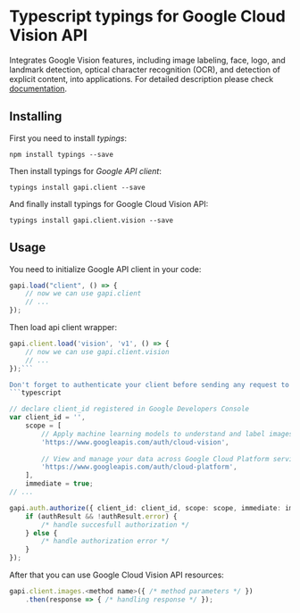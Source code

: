 # Typescript typings for Google Cloud Vision API
Integrates Google Vision features, including image labeling, face, logo, and landmark detection, optical character recognition (OCR), and detection of explicit content, into applications.
For detailed description please check [documentation](https://cloud.google.com/vision/).

## Installing

First you need to install *typings*:
```
npm install typings --save 
```

Then install typings for *Google API client*:
```
typings install gapi.client --save 
```

And finally install typings for Google Cloud Vision API:
```
typings install gapi.client.vision --save 
```

## Usage

You need to initialize Google API client in your code:
```typescript
gapi.load("client", () => { 
    // now we can use gapi.client
    // ... 
});
```

Then load api client wrapper:
```typescript
gapi.client.load('vision', 'v1', () => {
    // now we can use gapi.client.vision
    // ... 
});```

Don't forget to authenticate your client before sending any request to resources:
```typescript

// declare client_id registered in Google Developers Console
var client_id = '',
    scope = [     
        // Apply machine learning models to understand and label images
        'https://www.googleapis.com/auth/cloud-vision',
    
        // View and manage your data across Google Cloud Platform services
        'https://www.googleapis.com/auth/cloud-platform',
    ],
    immediate = true;
// ...

gapi.auth.authorize({ client_id: client_id, scope: scope, immediate: immediate }, authResult => {
    if (authResult && !authResult.error) {
        /* handle succesfull authorization */
    } else {
        /* handle authorization error */
    }
});            
```

After that you can use Google Cloud Vision API resources:

```typescript
gapi.client.images.<method name>({ /* method parameters */ })
    .then(response => { /* handling response */ });
```